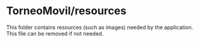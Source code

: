 # TorneoMovil/resources

This folder contains resources (such as images) needed by the application. This file can
be removed if not needed.
